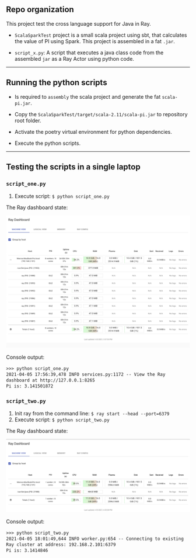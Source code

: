 ## Repo organization 

This project test the cross language support for Java in Ray. 

- `ScalaSparkTest` project is a small scala project using sbt, that calculates the value of PI using Spark. This project is assembled in a fat `.jar`.

- `script_x.py`: A script that executes a java class code from the assembled `jar` as a Ray Actor using python code. 

--------

## Running the python scripts

- Is required to `assembly` the scala project and generate the fat `scala-pi.jar`. 

- Copy the `ScalaSparkTest/target/scala-2.11/scala-pi.jar` to repository root folder. 

- Activate the poetry virtual environment for python dependencies. 

- Execute the python scripts. 

--------

## Testing the scripts in a single laptop

### `script_one.py`

1. Execute script: `$ python script_one.py`

The Ray dashboard state: 

![Dashboard image](images/script_one.png)

Console output: 

```
>>> python script_one.py 
2021-04-05 17:56:39,478 INFO services.py:1172 -- View the Ray dashboard at http://127.0.0.1:8265
Pi is: 3.141501872
```

### `script_two.py` 

1. Init ray from the command line: `$ ray start --head --port=6379`
2. Execute script: `$ python script_two.py`

The Ray dashboard state:

![Dashboard image](images/script_two.png)

Console output: 

```
>>> python script_two.py 
2021-04-05 18:01:49,644 INFO worker.py:654 -- Connecting to existing Ray cluster at address: 192.168.2.101:6379
Pi is: 3.1414846
```

